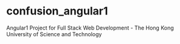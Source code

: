 # confusion_angular1
Angular1 Project for Full Stack Web Development - The Hong Kong University of Science and Technology
